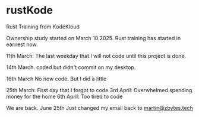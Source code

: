 # rustKode
Rust Training from KodeKloud

Ownership study started on March 10 2025. Rust training has started in earnest now.

11th March: The last weekday that I will not code until this project is done.

14th March. coded but didn't commit on my desktop.

16th March No new code. But I did a little

25th March: First day that I forgot to code
3rd April: Overwhelmed spending money for the home
6th April: Too tired to code

We are back. June 25th
Just changed my email back to martin@zbytes.tech
